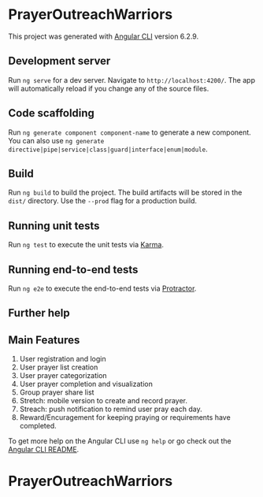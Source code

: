 # PrayerOutreachWarriors

This project was generated with [Angular CLI](https://github.com/angular/angular-cli) version 6.2.9.

## Development server

Run `ng serve` for a dev server. Navigate to `http://localhost:4200/`. The app will automatically reload if you change any of the source files.

## Code scaffolding

Run `ng generate component component-name` to generate a new component. You can also use `ng generate directive|pipe|service|class|guard|interface|enum|module`.

## Build

Run `ng build` to build the project. The build artifacts will be stored in the `dist/` directory. Use the `--prod` flag for a production build.

## Running unit tests

Run `ng test` to execute the unit tests via [Karma](https://karma-runner.github.io).

## Running end-to-end tests

Run `ng e2e` to execute the end-to-end tests via [Protractor](http://www.protractortest.org/).

## Further help

## Main Features
1. User registration and login
2. User prayer list creation
3. User prayer categorization
4. User prayer completion and visualization
5. Group prayer share list
6. Stretch: mobile version to create and record prayer.
7. Streach: push notification to remind user pray each day.
8. Reward/Encuragement for keeping praying or requirements have completed. 

To get more help on the Angular CLI use `ng help` or go check out the [Angular CLI README](https://github.com/angular/angular-cli/blob/master/README.md).
# PrayerOutreachWarriors
